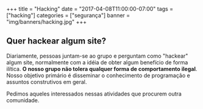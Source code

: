 +++
title = "Hacking"
date = "2017-04-08T11:00:00-07:00"
tags = ["hacking"]
categories = ["segurança"]
banner = "img/banners/hacking.jpg"
+++

## Quer hackear algum site?

Diariamente, pessoas juntam-se ao grupo e perguntam como "hackear" algum site,
normalmente com a idéia de obter algum benefício de forma ilítica.  **O nosso
grupo não tolera qualquer forma de comportamento ilegal**.  Nosso objetivo
primário é disseminar o conhecimento de programação e assuntos construtivos em
geral.

Pedimos aqueles interessados nessas atividades que procurem outra comunidade.
